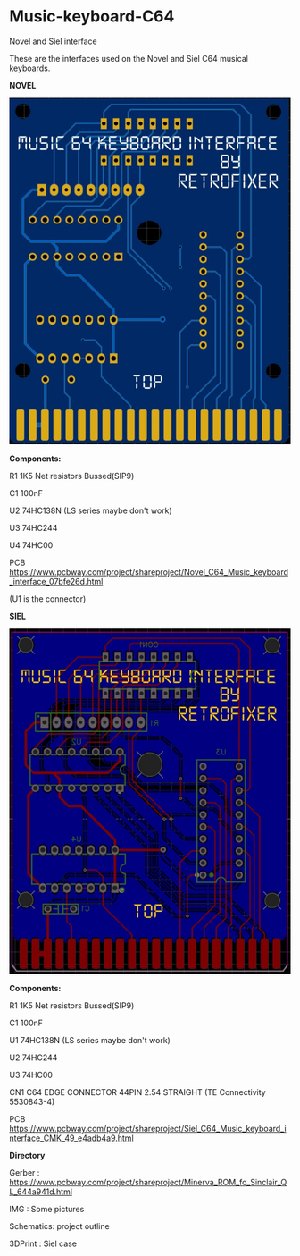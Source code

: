 # Music-keyboard-C64
Novel and Siel interface

These are the interfaces used on the Novel and Siel C64 musical keyboards.

**NOVEL**

![alt text](https://github.com/zeus074/Music-keyboard-C64/blob/main/Images/Novel_PCB.jpg)

**Components:**

R1		1K5 Net resistors Bussed(SIP9)

C1		100nF

U2		74HC138N (LS series maybe don't work)

U3		74HC244

U4		74HC00

PCB		https://www.pcbway.com/project/shareproject/Novel_C64_Music_keyboard_interface_07bfe26d.html

(U1 is the connector)


**SIEL**

![alt text](https://github.com/zeus074/Music-keyboard-C64/blob/main/Images/Siel_PCB.jpg)

**Components:**

R1		1K5 Net resistors Bussed(SIP9)

C1		100nF

U1		74HC138N (LS series maybe don't work)

U2		74HC244

U3		74HC00

CN1		C64 EDGE CONNECTOR 44PIN 2.54 STRAIGHT (TE Connectivity 5530843-4) 

PCB		https://www.pcbway.com/project/shareproject/Siel_C64_Music_keyboard_interface_CMK_49_e4adb4a9.html

**Directory**

Gerber : https://www.pcbway.com/project/shareproject/Minerva_ROM_fo_Sinclair_QL_644a941d.html

IMG : Some pictures

Schematics: project outline

3DPrint : Siel case
